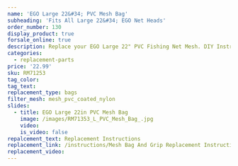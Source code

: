 ```yaml
---
name: 'EGO Large 22&#34; PVC Mesh Bag'
subheading: 'Fits All Large 22&#34; EGO Net Heads'
order_number: 130
display_product: true
forsale_online: true
description: Replace your EGO Large 22" PVC Fishing Net Mesh. DIY Instructions provided.
categories:
  - replacement-parts
price: '22.99'
sku: RM71253
tag_color:
tag_text:
replacement_type: bags
filter_mesh: mesh_pvc_coated_nylon
slides:
  - title: EGO Large 22in PVC Mesh Bag
    image: /images/RM71353_L_PVC_Mesh_Bag_.jpg
    video:
    is_video: false
repalcement_text: Replacement Instructions
replacement_link: /instructions/Mesh Bag And Grip Replacement Instructions 1.0.pdf
replacement_video:
---
```

